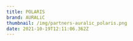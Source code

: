 ```yaml
---
title: POLARIS
brand: AURALiC
thumbnail: /img/partners-auralic_polaris.png
date: 2021-10-19T12:11:06.362Z
---
```

